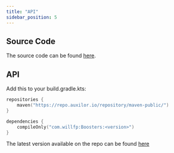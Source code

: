 ```yaml
---
title: "API"
sidebar_position: 5
---
```


## Source Code

The source code can be found [here](https://github.com/Auxilor/Boosters).

## API

Add this to your build.gradle.kts:

```kts
repositories {
    maven("https://repo.auxilor.io/repository/maven-public/")
}

dependencies {
    compileOnly("com.willfp:Boosters:<version>")
}
```

The latest version available on the repo can be found [here](https://github.com/Auxilor/Boosters/tags)
